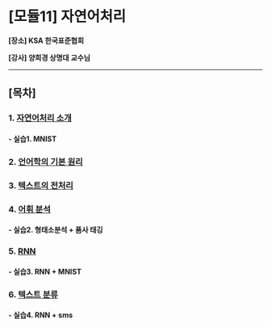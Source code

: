 # [모듈11] 자연어처리

**[장소] KSA 한국표준협회**

**[강사] 양희경 상명대 교수님**

---

## [목차]

### 1. [자연어처리 소개](https://github.com/sanga327/KSA/blob/main/Module11.%20%EC%9E%90%EC%97%B0%EC%96%B4%EC%B2%98%EB%A6%AC/document/01_%EC%9E%90%EC%97%B0%EC%96%B4%EC%B2%98%EB%A6%AC.md)

#### - 실습1. MNIST 

### 2. [언어학의 기본 원리]()

### 3. [텍스트의 전처리]()

### 4. [어휘 분석]()

#### - 실습2. 형태소분석 + 품사 태깅

### 5. [RNN]()

#### - 실습3. RNN + MNIST

### 6. [텍스트 분류]()

#### - 실습4. RNN + sms
